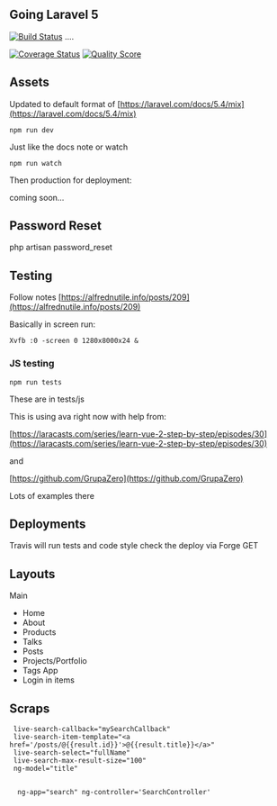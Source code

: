 ## Going Laravel 5

[![Build Status](https://travis-ci.org/alnutile/alsblog5.svg?branch=master)](https://travis-ci.org/alnutile/alsblog5)
....

[![Coverage Status][ico-scrutinizer]][link-scrutinizer]
[![Quality Score][ico-code-quality]][link-code-quality]

## Assets

Updated to default format of [https://laravel.com/docs/5.4/mix](https://laravel.com/docs/5.4/mix)

`npm run dev` 

Just like the docs note or watch

`npm run watch`

Then production for deployment:

coming soon...

## Password Reset

php artisan password_reset

## Testing

Follow notes [https://alfrednutile.info/posts/209](https://alfrednutile.info/posts/209)

Basically in screen run:

```
Xvfb :0 -screen 0 1280x8000x24 &
```

### JS testing

```
npm run tests 
```

These are in tests/js

This is using ava right now with help from:

[https://laracasts.com/series/learn-vue-2-step-by-step/episodes/30](https://laracasts.com/series/learn-vue-2-step-by-step/episodes/30)

and

[https://github.com/GrupaZero](https://github.com/GrupaZero)

Lots of examples there

## Deployments

Travis will run tests and code style check the deploy via Forge GET


[ico-travis]: https://img.shields.io/travis/alnutile/alsblog5/master.svg?style=flat-square
[ico-scrutinizer]: https://img.shields.io/scrutinizer/coverage/g/alnutile/alsblog5.svg?style=flat-square
[ico-code-quality]: https://img.shields.io/scrutinizer/g/alnutile/alsblog5.svg?style=flat-square

[link-travis]: https://travis-ci.org/alnutile/alsblog5
[link-scrutinizer]: https://scrutinizer-ci.com/g/alnutile/alsblog5/code-structure
[link-code-quality]: https://scrutinizer-ci.com/g/alnutile/alsblog5


## Layouts

Main
  * Home
  * About
  * Products
  * Talks 
  * Posts
  * Projects/Portfolio
  * Tags
App
 * Login in items
    
    
## Scraps

```
 live-search-callback="mySearchCallback"
 live-search-item-template="<a href='/posts/@{{result.id}}'>@{{result.title}}</a>"
 live-search-select="fullName"
 live-search-max-result-size="100"
 ng-model="title"     
 
 
  ng-app="search" ng-controller='SearchController' 
```
